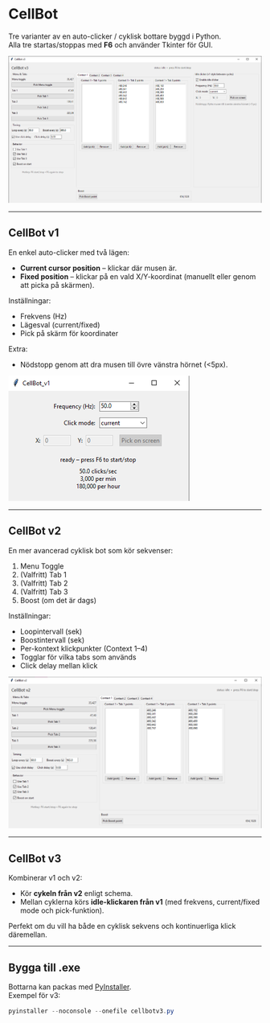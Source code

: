 # CellBot

Tre varianter av en auto-clicker / cyklisk bottare byggd i Python.  
Alla tre startas/stoppas med **F6** och använder Tkinter för GUI.

![CellBot3](v3/cellbotv3.png)

---

## CellBot v1
En enkel auto-clicker med två lägen:
- **Current cursor position** – klickar där musen är.
- **Fixed position** – klickar på en vald X/Y-koordinat (manuellt eller genom att picka på skärmen).

Inställningar:
- Frekvens (Hz)
- Lägesval (current/fixed)
- Pick på skärm för koordinater

Extra:
- Nödstopp genom att dra musen till övre vänstra hörnet (<5px).

![CellBot1](v1/cellbotv1.png)

---

## CellBot v2
En mer avancerad cyklisk bot som kör sekvenser:
1. Menu Toggle  
2. (Valfritt) Tab 1  
3. (Valfritt) Tab 2  
4. (Valfritt) Tab 3  
5. Boost (om det är dags)

Inställningar:
- Loopintervall (sek)  
- Boostintervall (sek)  
- Per-kontext klickpunkter (Context 1–4)  
- Togglar för vilka tabs som används  
- Click delay mellan klick  

![CellBot2](v2/cellbotv2.png)

---

## CellBot v3
Kombinerar v1 och v2:
- Kör **cykeln från v2** enligt schema.  
- Mellan cyklerna körs **idle-klickaren från v1** (med frekvens, current/fixed mode och pick-funktion).  

Perfekt om du vill ha både en cyklisk sekvens och kontinuerliga klick däremellan.

---

## Bygga till .exe
Bottarna kan packas med [PyInstaller](https://pyinstaller.org/).  
Exempel för v3:

```powershell
pyinstaller --noconsole --onefile cellbotv3.py
